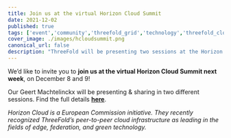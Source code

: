 ```yaml
---
title: Join us at the virtual Horizon Cloud Summit
date: 2021-12-02
published: true
tags: ['event','community','threefold_grid','technology','threefold_cloud','peer_to_peer']
cover_image: ./images/hcloudsummit.png
canonical_url: false
description: "ThreeFold will be presenting two sessions at the Horizon Cloud Summit on December 8 and 9."
---
```


We’d like to invite you to **join us at the virtual Horizon Cloud Summit next week**, on December 8 and 9!

Our Geert Machtelinckx will be presenting & sharing in two different sessions. Find the full details **[here](https://forum.threefold.io/t/join-threefold-horizon-cloud-summit-2021/1539)**.

*Horizon Cloud is a European Commission initiative. They recently recognized ThreeFold’s peer-to-peer cloud infrastructure as leading in the fields of edge, federation, and green technology.*